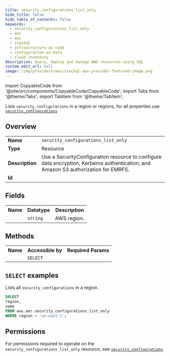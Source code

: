 ```yaml
---
title: security_configurations_list_only
hide_title: false
hide_table_of_contents: false
keywords:
  - security_configurations_list_only
  - emr
  - aws
  - stackql
  - infrastructure-as-code
  - configuration-as-data
  - cloud inventory
description: Query, deploy and manage AWS resources using SQL
custom_edit_url: null
image: /img/providers/aws/stackql-aws-provider-featured-image.png
---
```


import CopyableCode from '@site/src/components/CopyableCode/CopyableCode';
import Tabs from '@theme/Tabs';
import TabItem from '@theme/TabItem';

Lists <code>security_configurations</code> in a region or regions, for all properties use <a href="/providers/aws/serviceName/security_configurations/"><code>security_configurations</code></a>

## Overview
<table><tbody>
<tr><td><b>Name</b></td><td><code>security_configurations_list_only</code></td></tr>
<tr><td><b>Type</b></td><td>Resource</td></tr>
<tr><td><b>Description</b></td><td>Use a SecurityConfiguration resource to configure data encryption, Kerberos authentication, and Amazon S3 authorization for EMRFS.</td></tr>
<tr><td><b>Id</b></td><td><CopyableCode code="aws.emr.security_configurations_list_only" /></td></tr>
</tbody></table>

## Fields
<table><tbody><tr><th>Name</th><th>Datatype</th><th>Description</th></tr><tr><td><CopyableCode code="region" /></td><td><code>string</code></td><td>AWS region.</td></tr>
</tbody></table>

## Methods

<table><tbody>
  <tr>
    <th>Name</th>
    <th>Accessible by</th>
    <th>Required Params</th>
  </tr>
  <tr>
    <td><CopyableCode code="list_resources" /></td>
    <td><code>SELECT</code></td>
    <td><CopyableCode code="region" /></td>
  </tr>
</tbody></table>

## `SELECT` examples
Lists all <code>security_configurations</code> in a region.
```sql
SELECT
region,
name
FROM aws.emr.security_configurations_list_only
WHERE region = 'us-east-1';
```


## Permissions

For permissions required to operate on the <code>security_configurations_list_only</code> resource, see <a href="/providers/aws/emr/security_configurations/#permissions"><code>security_configurations</code></a>

